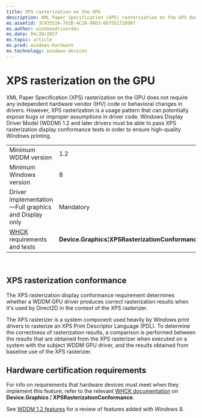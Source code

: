```yaml
---
title: XPS rasterization on the GPU
description: XML Paper Specification (XPS) rasterization on the GPU does not require any independent hardware vendor (IHV) code or behavioral changes in drivers.
ms.assetid: 3C43552A-7D2B-4C10-9AD3-66755171D997
ms.author: windowsdriverdev
ms.date: 04/20/2017
ms.topic: article
ms.prod: windows-hardware
ms.technology: windows-devices
---
```


# XPS rasterization on the GPU


XML Paper Specification (XPS) rasterization on the GPU does not require any independent hardware vendor (IHV) code or behavioral changes in drivers. However, XPS rasterization is a usage pattern that can potentially expose bugs or improper assumptions in driver code. Windows Display Driver Model (WDDM) 1.2 and later drivers must be able to pass XPS rasterization display conformance tests in order to ensure high-quality Windows printing.

|                                                                                   |                                                   |
|-----------------------------------------------------------------------------------|---------------------------------------------------|
| Minimum WDDM version                                                              | 1.2                                               |
| Minimum Windows version                                                           | 8                                                 |
| Driver implementation—Full graphics and Display only                              | Mandatory                                         |
| [WHCK](https://docs.microsoft.com/windows-hardware/test/hlk/windows-hardware-lab-kit) requirements and tests | **Device.Graphics¦XPSRasterizationConformance** |

 

## <span id="xps"></span><span id="XPS"></span>XPS rasterization conformance


The XPS rasterization display conformance requirement determines whether a WDDM GPU driver produces correct rasterization results when it's used by Direct2D in the context of the XPS rasterizer.

The XPS rasterizer is a system component used heavily by Windows print drivers to rasterize an XPS Print Descriptor Language (PDL). To determine the correctness of rasterization results, a comparison is performed between the results that are obtained from the XPS rasterizer when executed on a system with the subject WDDM GPU driver, and the results obtained from baseline use of the XPS rasterizer.

## <span id="Hardware_certification_requirements"></span><span id="hardware_certification_requirements"></span><span id="HARDWARE_CERTIFICATION_REQUIREMENTS"></span>Hardware certification requirements


For info on requirements that hardware devices must meet when they implement this feature, refer to the relevant [WHCK documentation](https://docs.microsoft.com/windows-hardware/test/hlk/windows-hardware-lab-kit) on **Device.Graphics ¦ XPSRasterizationConformance**.

See [WDDM 1.2 features](wddm-v1-2-features.md) for a review of features added with Windows 8.

 

 





